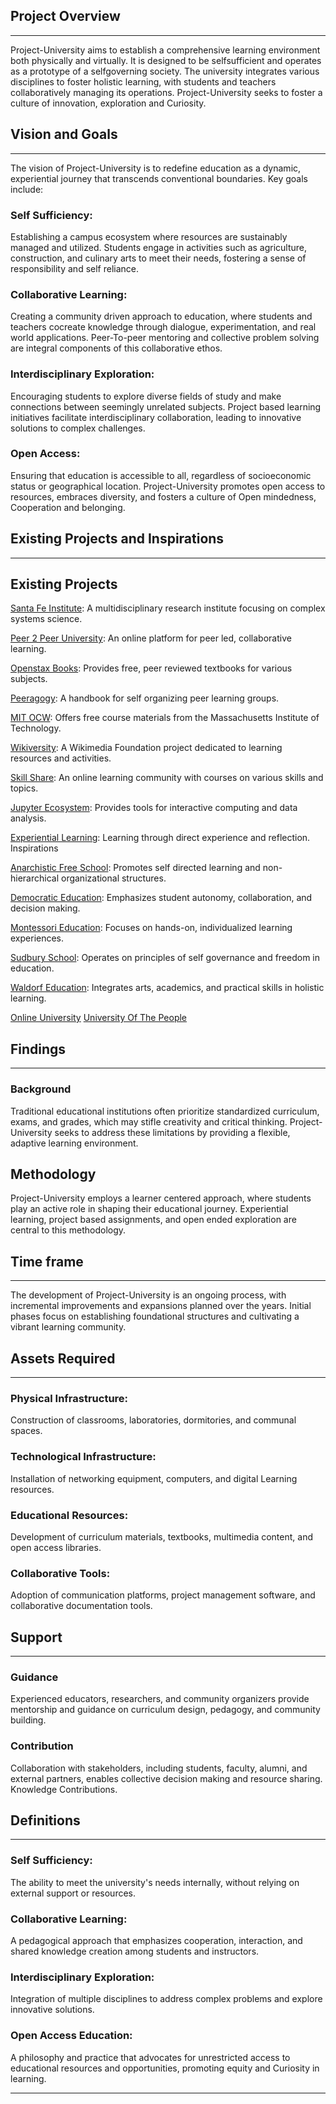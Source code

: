## Project Overview
---
Project-University aims to establish a comprehensive learning environment both physically and virtually.
It is designed to be selfsufficient and operates as a prototype of a selfgoverning society.
The university integrates various disciplines to foster holistic learning, with students and teachers collaboratively managing its operations.
Project-University seeks to foster a culture of innovation, exploration and Curiosity.


## Vision and Goals
---
The vision of Project-University is to redefine education as a dynamic, experiential journey that transcends conventional boundaries. 
Key goals include:
### Self Sufficiency: 
Establishing a campus ecosystem where resources are sustainably managed and utilized. Students engage in activities such as agriculture, construction, and culinary arts to meet their needs, fostering a sense of responsibility and self reliance.

### Collaborative Learning: 
Creating a community driven approach to education, where students and teachers cocreate knowledge through dialogue, experimentation, and real world applications. 
Peer-To-peer mentoring and collective problem solving are integral components of this collaborative ethos.

### Interdisciplinary Exploration: 
Encouraging students to explore diverse fields of study and make connections between seemingly unrelated subjects. 
Project based learning initiatives facilitate interdisciplinary collaboration, leading to innovative solutions to complex challenges.

### Open Access: 
Ensuring that education is accessible to all, regardless of socioeconomic status or geographical location. 
Project-University promotes open access to resources, embraces diversity, and fosters a culture of Open mindedness, Cooperation and belonging.


## Existing Projects and Inspirations
---
## Existing Projects

[Santa Fe Institute](https://www.santafe.edu/): A multidisciplinary research institute focusing on complex systems science.

[Peer 2 Peer University](https://www.p2pu.org/en/): An online platform for peer led, collaborative learning.

[Openstax Books](https://openstax.org/): Provides free, peer reviewed textbooks for 
various subjects.

[Peeragogy](https://peeragogy.org/): A handbook for self organizing peer learning groups.

[MIT OCW](https://ocw.mit.edu/): Offers free course materials from the Massachusetts Institute of Technology.

[Wikiversity](https://en.wikiversity.org/wiki/Wikiversity:Main_Page): A Wikimedia Foundation project dedicated to learning resources and activities.

[Skill Share](https://www.skillshare.com/en/): An online learning community with courses on various skills and topics.

[Jupyter Ecosystem](https://jupyter.org/): Provides tools for interactive computing and data analysis.

[Experiential Learning](https://en.wikipedia.org/wiki/Experiential_learning): Learning through direct experience and reflection.
Inspirations

[Anarchistic Free School](https://en.wikipedia.org/wiki/Anarchistic_free_school): Promotes self directed learning and non-hierarchical organizational structures.

[Democratic Education](https://en.wikipedia.org/wiki/Democratic_education): Emphasizes student autonomy, collaboration, and decision making.

[Montessori Education](https://en.wikipedia.org/wiki/Montessori_education): Focuses on hands-on, individualized learning experiences.

[Sudbury School](https://en.wikipedia.org/wiki/Sudbury_school): Operates on principles of self governance and freedom in education.

[Waldorf Education](https://en.wikipedia.org/wiki/Waldorf_education): Integrates arts, academics, and practical skills in holistic learning.

[Online University](https://en.wikipedia.org/wiki/Online_university)
	[University Of The People](https://en.wikipedia.org/wiki/University_of_the_People)


## Findings
---
### Background
Traditional educational institutions often prioritize standardized curriculum, exams, and grades, which may stifle creativity and critical thinking. 
Project-University seeks to address these limitations by providing a flexible, adaptive
learning environment.


## Methodology
Project-University employs a learner centered approach, where students play an active role in shaping their educational journey. Experiential learning, project based assignments, and open ended exploration are central to this methodology.


## Time frame
---
The development of Project-University is an ongoing process, with incremental improvements and expansions planned over the years. 
Initial phases focus on establishing foundational structures and cultivating a vibrant learning community.


## Assets Required
---
### Physical Infrastructure: 
Construction of classrooms, laboratories, dormitories, and communal spaces.

### Technological Infrastructure: 
Installation of networking equipment, computers, and digital Learning resources.

### Educational Resources: 
Development of curriculum materials, textbooks, multimedia content, and open access libraries.

### Collaborative Tools: 
Adoption of communication platforms, project management software, and collaborative documentation tools.


## Support
---
### Guidance
Experienced educators, researchers, and community organizers provide mentorship and
guidance on curriculum design, pedagogy, and community building.

### Contribution
Collaboration with stakeholders, including students, faculty, alumni, and external partners, enables collective decision making and resource sharing.
Knowledge Contributions.  


## Definitions
---
### Self Sufficiency: 
The ability to meet the university's needs internally, without relying on external support or resources.

### Collaborative Learning: 
A pedagogical approach that emphasizes cooperation, interaction, and shared knowledge creation among students and instructors.

### Interdisciplinary Exploration: 
Integration of multiple disciplines to address complex problems and explore innovative solutions.

### Open Access Education: 
A philosophy and practice that advocates for unrestricted access to educational resources and opportunities, promoting equity and Curiosity in learning.

---